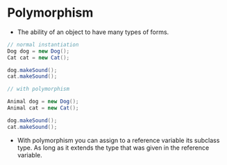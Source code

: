 # Polymorphism

- The ability of an object to have many types of forms.

```java
// normal instantiation
Dog dog = new Dog();
Cat cat = new Cat();

dog.makeSound();
cat.makeSound();

// with polymorphism

Animal dog = new Dog();
Animal cat = new Cat();

dog.makeSound();
cat.makeSound();
```
- With polymorphism you can assign to a reference variable its subclass type. As long as it extends the type that was given in the 
reference variable.
